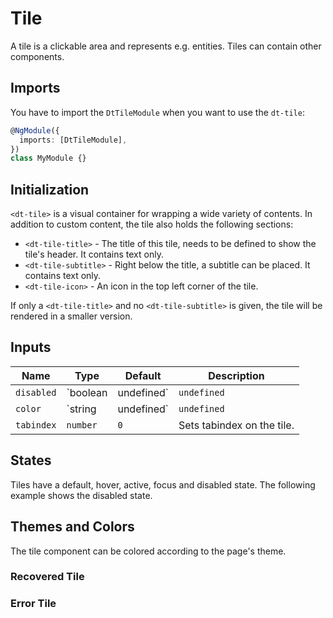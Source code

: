 # Tile

A tile is a clickable area and represents e.g. entities. Tiles can contain other
components.

<ba-live-example name="DtExampleTileDefault"></ba-live-example>

## Imports

You have to import the `DtTileModule` when you want to use the `dt-tile`:

```typescript
@NgModule({
  imports: [DtTileModule],
})
class MyModule {}
```

## Initialization

`<dt-tile>` is a visual container for wrapping a wide variety of contents. In
addition to custom content, the tile also holds the following sections:

- `<dt-tile-title>` - The title of this tile, needs to be defined to show the
  tile's header. It contains text only.
- `<dt-tile-subtitle>` - Right below the title, a subtitle can be placed. It
  contains text only.
- `<dt-tile-icon>` - An icon in the top left corner of the tile.

If only a `<dt-tile-title>` and no `<dt-tile-subtitle>` is given, the tile will
be rendered in a smaller version.

<ba-live-example name="DtExampleTileSmall"></ba-live-example>

## Inputs

| Name       | Type                  | Default     | Description                                                                                |
| ---------- | --------------------- | ----------- | ------------------------------------------------------------------------------------------ |
| `disabled` | `boolean | undefined` | `undefined` | Sets disable state if property is set and the value is truthy or undefined.                |
| `color`    | `string | undefined`  | `undefined` | Sets color. Possible options: <ul><li>`main`</li><li>`error`</li><li>`recovered`</li></ul> |
| `tabindex` | `number`              | `0`         | Sets tabindex on the tile.                                                                 |

## States

Tiles have a default, hover, active, focus and disabled state. The following
example shows the disabled state.

<ba-live-example name="DtExampleTileDisabled"></ba-live-example>

## Themes and Colors

The tile component can be colored according to the page's theme.

<ba-live-example name="DtExampleTileMain"></ba-live-example>

### Recovered Tile

<ba-live-example name="DtExampleTileRecovered"></ba-live-example>

### Error Tile

<ba-live-example name="DtExampleTileError"></ba-live-example>
